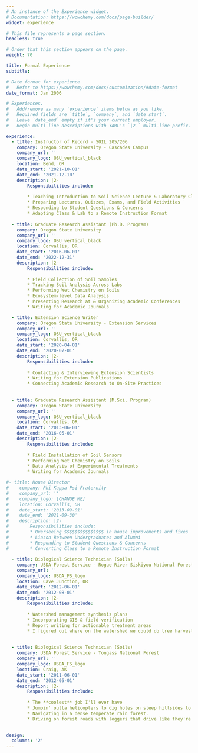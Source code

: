 ```yaml
---
# An instance of the Experience widget.
# Documentation: https://wowchemy.com/docs/page-builder/
widget: experience

# This file represents a page section.
headless: true

# Order that this section appears on the page.
weight: 70

title: Formal Experience
subtitle:

# Date format for experience
#   Refer to https://wowchemy.com/docs/customization/#date-format
date_format: Jan 2006

# Experiences.
#   Add/remove as many `experience` items below as you like.
#   Required fields are `title`, `company`, and `date_start`.
#   Leave `date_end` empty if it's your current employer.
#   Begin multi-line descriptions with YAML's `|2-` multi-line prefix.

experience:
  - title: Instructor of Record - SOIL 205/206
    company: Oregon State University - Cascades Campus
    company_url: ''
    company_logo: OSU_vertical_black
    location: Bend, OR
    date_start: '2021-10-01'
    date_end: '2021-12-10'
    description: |2-
        Responsibilities include:
        
        * Teaching Introduction to Soil Science Lecture & Laboratory Classes
        * Preparing Lectures, Quizzes, Exams, and Field Activities
        * Responding to Student Questions & Concerns
        * Adapting Class & Lab to a Remote Instruction Format
        
  - title: Graduate Research Assistant (Ph.D. Program)
    company: Oregon State University
    company_url: ''
    company_logo: OSU_vertical_black
    location: Corvallis, OR
    date_start: '2016-06-01'
    date_end: '2022-12-31'
    description: |2-
        Responsibilities include:
        
        * Field Collection of Soil Samples
        * Tracking Soil Analysis Across Labs
        * Performing Wet Chemistry on Soils
        * Ecosystem-level Data Analysis
        * Presenting Research at & Organizing Academic Conferences
        * Writing for Academic Journals

  - title: Extension Science Writer
    company: Oregon State University - Extension Services
    company_url: ''
    company_logo: OSU_vertical_black
    location: Corvallis, OR
    date_start: '2020-04-01'
    date_end: '2020-07-01'
    description: |2-
        Responsibilities include:
        
        * Contacting & Interviewing Extension Scientists
        * Writing for Extension Publications
        * Connecting Academic Research to On-Site Practices
        
        
  - title: Graduate Research Assistant (M.Sci. Program)
    company: Oregon State University
    company_url: ''
    company_logo: OSU_vertical_black
    location: Corvallis, OR
    date_start: '2013-06-01'
    date_end: '2016-05-01'
    description: |2-
        Responsibilities include:
        
        * Field Installation of Soil Sensors
        * Performing Wet Chemistry on Soils
        * Data Analysis of Experimental Treatments
        * Writing for Academic Journals

#- title: House Director
#    company: Phi Kappa Psi Fraternity
#    company_url: ''
#    company_logo: [CHANGE ME]
#    location: Corvallis, OR
#    date_start: '2013-09-01'
#    date_end: '2021-09-30'
#    description: |2-
#        Responsibilities include:
#        * Overseeing $$$$$$$$$$$$$$$ in house improvements and fixes
#        * Liason Between Undergraduates and Alumni
#        * Responding to Student Questions & Concerns
#        * Converting Class to a Remote Instruction Format
        
  - title: Biological Science Technician (Soils)
    company: USDA Forest Service - Rogue River Siskiyou National Forest
    company_url: ''
    company_logo: USDA_FS_logo
    location: Cave Junction, OR
    date_start: '2012-06-01'
    date_end: '2012-08-01'
    description: |2-
        Responsibilities include:
        
        * Watershed management synthesis plans
        * Incorporating GIS & field verification
        * Report writing for actionable treatment areas
        * I figured out where on the watershed we could do tree harvests and/or thinnings, and overlaid that with other management objectives to try and maximize utilization of minimal funds.
         
        
  - title: Biological Science Technician (Soils)
    company: USDA Forest Service - Tongass National Forest
    company_url: ''
    company_logo: USDA_FS_logo
    location: Craig, AK
    date_start: '2011-06-01'
    date_end: '2012-05-01'
    description: |2-
        Responsibilities include:
        
        * The **coolest** job I'll ever have
        * Jumpin' outta helicopters to dig holes on steep hillsides to see how stable the soils actually were.
        * Navigating in a dense temperate rain forest. 
        * Driving on forest roads with loggers that drive like they're in a car derby.        
        

design:
  columns: '2'
---
```

